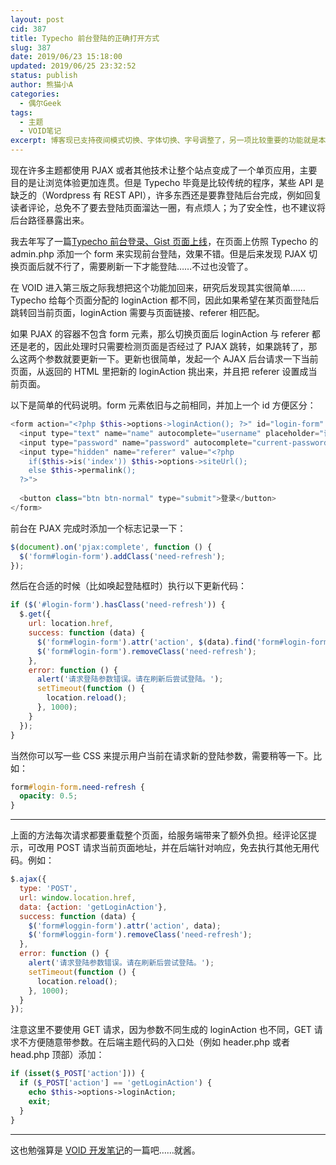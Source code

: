 ```yaml
---
layout: post
cid: 387
title: Typecho 前台登陆的正确打开方式
slug: 387
date: 2019/06/23 15:18:00
updated: 2019/06/25 23:32:52
status: publish
author: 熊猫小A
categories: 
  - 偶尔Geek
tags: 
  - 主题
  - VOID笔记
excerpt: 博客现已支持夜间模式切换、字体切换、字号调整了，另一项比较重要的功能就是本文要说的前台登陆。
---
```


现在许多主题都使用 PJAX 或者其他技术让整个站点变成了一个单页应用，主要目的是让浏览体验更加连贯。但是 Typecho 毕竟是比较传统的程序，某些 API 是缺乏的（Wordpress 有 REST API），许多东西还是要靠登陆后台完成，例如回复读者评论，总免不了要去登陆页面溜达一圈，有点烦人；为了安全性，也不建议将后台路径暴露出来。

我去年写了一篇[Typecho 前台登录、Gist 页面上线](https://blog.imalan.cn/archives/173/)，在页面上仿照 Typecho 的 admin.php 添加一个 form 来实现前台登陆，效果不错。但是后来发现 PJAX 切换页面后就不行了，需要刷新一下才能登陆……不过也没管了。

在 VOID 进入第三版之际我想把这个功能加回来，研究后发现其实很简单……Typecho 给每个页面分配的 loginAction 都不同，因此如果希望在某页面登陆后跳转回当前页面，loginAction 需要与页面链接、referer 相匹配。

如果 PJAX 的容器不包含 form 元素，那么切换页面后 loginAction 与 referer 都还是老的，因此处理时只需要检测页面是否经过了 PJAX 跳转，如果跳转了，那么这两个参数就要更新一下。更新也很简单，发起一个 AJAX 后台请求一下当前页面，从返回的 HTML 里把新的 loginAction 挑出来，并且把 referer 设置成当前页面。

以下是简单的代码说明。form 元素依旧与之前相同，并加上一个 id 方便区分：

```php
<form action="<?php $this->options->loginAction(); ?>" id="login-form" method="post" name="login" role="form">
  <input type="text" name="name" autocomplete="username" placeholder="请输入用户名" required/>
  <input type="password" name="password" autocomplete="current-password" placeholder="请输入密码" required/>
  <input type="hidden" name="referer" value="<?php 
    if($this->is('index')) $this->options->siteUrl();
    else $this->permalink();
  ?>">
  
  <button class="btn btn-normal" type="submit">登录</button>                          
</form>
```

前台在 PJAX 完成时添加一个标志记录一下：

```javascript
$(document).on('pjax:complete', function () {
  $('form#login-form').addClass('need-refresh');
});
```

然后在合适的时候（比如唤起登陆框时）执行以下更新代码：

```javascript
if ($('#login-form').hasClass('need-refresh')) {
  $.get({
    url: location.href,
    success: function (data) {
      $('form#login-form').attr('action', $(data).find('form#login-form').attr('action'));
      $('form#login-form').removeClass('need-refresh');
    },
    error: function () {
      alert('请求登陆参数错误。请在刷新后尝试登陆。');
      setTimeout(function () {
        location.reload();
      }, 1000);
    }
  });
}
```

当然你可以写一些 CSS 来提示用户当前在请求新的登陆参数，需要稍等一下。比如：

```css
form#login-form.need-refresh {
  opacity: 0.5;
}
```

---

上面的方法每次请求都要重载整个页面，给服务端带来了额外负担。经评论区提示，可改用 POST 请求当前页面地址，并在后端针对响应，免去执行其他无用代码。例如：

```javascript
$.ajax({
  type: 'POST',
  url: window.location.href,
  data: {action: 'getLoginAction'},
  success: function (data) {
    $('form#loggin-form').attr('action', data);
    $('form#loggin-form').removeClass('need-refresh');
  },
  error: function () {
    alert('请求登陆参数错误。请在刷新后尝试登陆。');
    setTimeout(function () {
      location.reload();
    }, 1000);
  }
});
```

注意这里不要使用 GET 请求，因为参数不同生成的 loginAction 也不同，GET 请求不方便随意带参数。在后端主题代码的入口处（例如 header.php 或者 head.php 顶部）添加：

```php
if (isset($_POST['action'])) {
  if ($_POST['action'] == 'getLoginAction') {
    echo $this->options->loginAction;
    exit;
  }
}
```

---

这也勉强算是 [VOID 开发笔记](https://blog.imalan.cn/tag/VOID-notes/)的一篇吧……就酱。